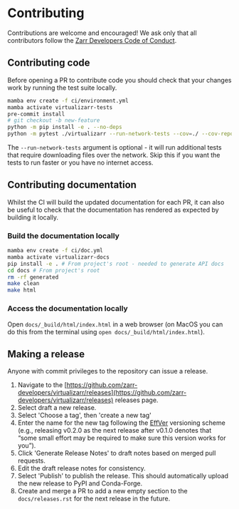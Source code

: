# Contributing

Contributions are welcome and encouraged! We ask only that all contributors follow the [Zarr Developers Code of Conduct](https://github.com/zarr-developers/.github/blob/main/CODE_OF_CONDUCT.md).

## Contributing code

Before opening a PR to contribute code you should check that your changes work by running the test suite locally.

```bash
mamba env create -f ci/environment.yml
mamba activate virtualizarr-tests
pre-commit install
# git checkout -b new-feature
python -m pip install -e . --no-deps
python -m pytest ./virtualizarr --run-network-tests --cov=./ --cov-report=xml --verbose
```

The `--run-network-tests` argument is optional - it will run additional tests that require downloading files over the network. Skip this if you want the tests to run faster or you have no internet access.

## Contributing documentation

Whilst the CI will build the updated documentation for each PR, it can also be useful to check that the documentation has rendered as expected by building it locally.

### Build the documentation locally

```bash
mamba env create -f ci/doc.yml
mamba activate virtualizarr-docs
pip install -e . # From project's root - needed to generate API docs
cd docs # From project's root
rm -rf generated
make clean
make html
```

### Access the documentation locally

Open `docs/_build/html/index.html` in a web browser (on MacOS you can do this from the terminal using `open docs/_build/html/index.html`).

## Making a release

Anyone with commit privileges to the repository can issue a release.

1. Navigate to the [https://github.com/zarr-developers/virtualizarr/releases](https://github.com/zarr-developers/virtualizarr/releases) releases page.
2. Select draft a new release.
3. Select 'Choose a tag', then 'create a new tag'
4. Enter the name for the new tag following the [EffVer](https://jacobtomlinson.dev/effver/) versioning scheme (e.g., releasing v0.2.0 as the next release after v0.1.0 denotes that “some small effort may be required to make sure this version works for you”).
4. Click 'Generate Release Notes' to draft notes based on merged pull requests.
5. Edit the draft release notes for consistency.
6. Select 'Publish' to publish the release. This should automatically upload the new release to PyPI and Conda-Forge.
7. Create and merge a PR to add a new empty section to the `docs/releases.rst` for the next release in the future.
